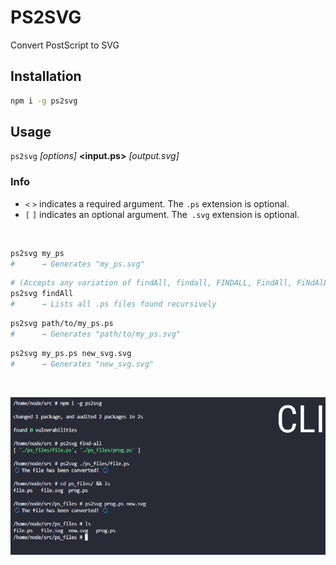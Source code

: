 # PS2SVG

Convert PostScript to SVG

## Installation

```bash
npm i -g ps2svg
```

## Usage

`ps2svg` _[options]_ **<input.ps>** _[output.svg]_

### Info

- `<` `>` indicates a required argument. The `.ps` extension is optional.
- `[` `]` indicates an optional argument. The` .svg` extension is optional.

<br />

```bash
ps2svg my_ps
#      → Generates "my_ps.svg"
```

```bash
# (Accepts any variation of findAll, findall, FINDALL, FindAll, FiNdAlL)
ps2svg findAll
#      → Lists all .ps files found recursively
```

```bash
ps2svg path/to/my_ps.ps
#      → Generates "path/to/my_ps.svg"
```

```bash
ps2svg my_ps.ps new_svg.svg
#      → Generates "new_svg.svg"
```

<br />

![ps2svg gif](imgs/ps2svg.gif)
